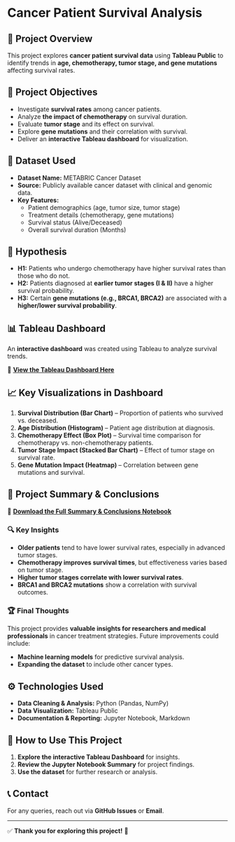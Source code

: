 # Cancer Patient Survival Analysis

## 📌 Project Overview
This project explores **cancer patient survival data** using **Tableau Public** to identify trends in **age, chemotherapy, tumor stage, and gene mutations** affecting survival rates.

## 🎯 Project Objectives
- Investigate **survival rates** among cancer patients.
- Analyze **the impact of chemotherapy** on survival duration.
- Evaluate **tumor stage** and its effect on survival.
- Explore **gene mutations** and their correlation with survival.
- Deliver an **interactive Tableau dashboard** for visualization.

## 🔬 Dataset Used
- **Dataset Name:** METABRIC Cancer Dataset
- **Source:** Publicly available cancer dataset with clinical and genomic data.
- **Key Features:**
  - Patient demographics (age, tumor size, tumor stage)
  - Treatment details (chemotherapy, gene mutations)
  - Survival status (Alive/Deceased)
  - Overall survival duration (Months)

## 🧐 Hypothesis
- **H1:** Patients who undergo chemotherapy have higher survival rates than those who do not.
- **H2:** Patients diagnosed at **earlier tumor stages (I & II)** have a higher survival probability.
- **H3:** Certain **gene mutations (e.g., BRCA1, BRCA2)** are associated with a **higher/lower survival probability**.

## 📊 Tableau Dashboard
An **interactive dashboard** was created using Tableau to analyze survival trends.

🔗 **[View the Tableau Dashboard Here](https://public.tableau.com/views/CancerPatientSurvivalAnalysis/CancerPatientSurvivalAnalysis?:language=en-GB&:sid=&:redirect=auth&:display_count=n&:origin=viz_share_link)**

## 📈 Key Visualizations in Dashboard
1. **Survival Distribution (Bar Chart)** – Proportion of patients who survived vs. deceased.
2. **Age Distribution (Histogram)** – Patient age distribution at diagnosis.
3. **Chemotherapy Effect (Box Plot)** – Survival time comparison for chemotherapy vs. non-chemotherapy patients.
4. **Tumor Stage Impact (Stacked Bar Chart)** – Effect of tumor stage on survival rate.
5. **Gene Mutation Impact (Heatmap)** – Correlation between gene mutations and survival.

## 📑 Project Summary & Conclusions
🔗 **[Download the Full Summary & Conclusions Notebook](sandbox:/mnt/data/Cancer_Survival_Project_Summary.ipynb)**

### 🔍 **Key Insights**
- **Older patients** tend to have lower survival rates, especially in advanced tumor stages.
- **Chemotherapy improves survival times**, but effectiveness varies based on tumor stage.
- **Higher tumor stages correlate with lower survival rates**.
- **BRCA1 and BRCA2 mutations** show a correlation with survival outcomes.

### 🏆 **Final Thoughts**
This project provides **valuable insights for researchers and medical professionals** in cancer treatment strategies. Future improvements could include:
- **Machine learning models** for predictive survival analysis.
- **Expanding the dataset** to include other cancer types.

## ⚙️ Technologies Used
- **Data Cleaning & Analysis:** Python (Pandas, NumPy)
- **Data Visualization:** Tableau Public
- **Documentation & Reporting:** Jupyter Notebook, Markdown

## 📌 How to Use This Project
1. **Explore the interactive Tableau Dashboard** for insights.
2. **Review the Jupyter Notebook Summary** for project findings.
3. **Use the dataset** for further research or analysis.

## 📞 Contact
For any queries, reach out via **GitHub Issues** or **Email**.

---
✅ **Thank you for exploring this project!** 🚀
